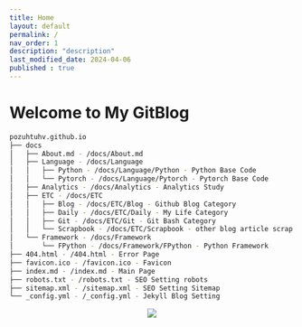 ```yaml
---
title: Home
layout: default
permalink: /
nav_order: 1
description: "description"
last_modified_date: 2024-04-06
published : true
---
```


# Welcome to My GitBlog

```bash
pozuhtuhv.github.io
├── docs
│   ├── About.md - /docs/About.md
│   ├── Language - /docs/Language
│   │   ├── Python - /docs/Language/Python - Python Base Code
│   │   └── Pytorch - /docs/Language/Pytorch - Pytorch Base Code
│   ├── Analytics - /docs/Analytics - Analytics Study
│   ├── ETC - /docs/ETC
│   │   ├── Blog - /docs/ETC/Blog - Github Blog Category
│   │   ├── Daily - /docs/ETC/Daily - My Life Category
│   │   ├── Git - /docs/ETC/Git - Git Bash Category
│   │   └── Scrapbook - /docs/ETC/Scrapbook - other blog article scrap
│   └── Framework - /docs/Framework
│       └── FPython - /docs/Framework/FPython - Python Framework 
├── 404.html - /404.html - Error Page
├── favicon.ico - /favicon.ico - Favicon
├── index.md - /index.md - Main Page
├── robots.txt - /robots.txt - SEO Setting robots
├── sitemap.xml - /sitemap.xml - SEO Setting Sitemap
└── _config.yml - /_config.yml - Jekyll Blog Setting
```

<div align="center"> <img src="https://hits.seeyoufarm.com/api/count/incr/badge.svg?url=https%3A%2F%2Fpozuhtuhv.github.io&count_bg=%2379C83D&title_bg=%23555555&icon=&icon_color=%23E7E7E7&title=This+Page+hits&edge_flat=false"/> </div>
